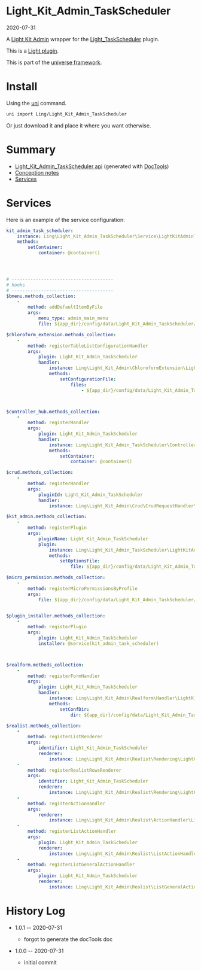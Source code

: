 Light_Kit_Admin_TaskScheduler
===========
2020-07-31



A [Light Kit Admin](https://github.com/lingtalfi/Light_Kit_Admin) wrapper for the [Light_TaskScheduler](https://github.com/lingtalfi/Light_TaskScheduler) plugin.




This is a [Light plugin](https://github.com/lingtalfi/Light/blob/master/doc/pages/plugin.md).

This is part of the [universe framework](https://github.com/karayabin/universe-snapshot).


Install
==========
Using the [uni](https://github.com/lingtalfi/universe-naive-importer) command.
```bash
uni import Ling/Light_Kit_Admin_TaskScheduler
```

Or just download it and place it where you want otherwise.






Summary
===========
- [Light_Kit_Admin_TaskScheduler api](https://github.com/lingtalfi/Light_Kit_Admin_TaskScheduler/blob/master/doc/api/Ling/Light_Kit_Admin_TaskScheduler.md) (generated with [DocTools](https://github.com/lingtalfi/DocTools))
- [Conception notes](https://github.com/lingtalfi/Light_Kit_Admin_TaskScheduler/blob/master/doc/pages/conception-notes.md)
- [Services](#services)






Services
=========


Here is an example of the service configuration:

```yaml
kit_admin_task_scheduler:
    instance: Ling\Light_Kit_Admin_TaskScheduler\Service\LightKitAdminTaskSchedulerService
    methods:
        setContainer:
            container: @container()




# --------------------------------------
# hooks
# --------------------------------------
$bmenu.methods_collection:
    -
        method: addDefaultItemByFile
        args:
            menu_type: admin_main_menu
            file: ${app_dir}/config/data/Light_Kit_Admin_TaskScheduler/bmenu/generated/kit_admin_task_scheduler.admin_mainmenu_1.byml

$chloroform_extension.methods_collection:
    -
        method: registerTableListConfigurationHandler
        args:
            plugin: Light_Kit_Admin_TaskScheduler
            handler:
                instance: Ling\Light_Kit_Admin\ChloroformExtension\LightKitAdminTableListConfigurationHandler
                methods:
                    setConfigurationFile:
                        files:
                            - ${app_dir}/config/data/Light_Kit_Admin_TaskScheduler/Light_ChloroformExtension/generated/kit_admin_task_scheduler.table_list.byml



$controller_hub.methods_collection:
    -
        method: registerHandler
        args:
            plugin: Light_Kit_Admin_TaskScheduler
            handler:
                instance: Ling\Light_Kit_Admin_TaskScheduler\ControllerHub\Generated\LightKitAdminTaskSchedulerControllerHubHandler
                methods:
                    setContainer:
                        container: @container()

$crud.methods_collection:
    -
        method: registerHandler
        args:
            pluginId: Light_Kit_Admin_TaskScheduler
            handler:
                instance: Ling\Light_Kit_Admin\Crud\CrudRequestHandler\LightKitAdminCrudRequestHandler

$kit_admin.methods_collection:
    -
        method: registerPlugin
        args:
            pluginName: Light_Kit_Admin_TaskScheduler
            plugin:
                instance: Ling\Light_Kit_Admin_TaskScheduler\LightKitAdminPlugin\Generated\LightKitAdminTaskSchedulerLkaPlugin
                methods:
                    setOptionsFile:
                        file: ${app_dir}/config/data/Light_Kit_Admin_TaskScheduler/Light_Kit_Admin/lka-options.generated.byml

$micro_permission.methods_collection:
    -
        method: registerMicroPermissionsByProfile
        args:
            file: ${app_dir}/config/data/Light_Kit_Admin_TaskScheduler/Light_MicroPermission/kit_admin_task_scheduler.profile.generated.byml


$plugin_installer.methods_collection:
    -
        method: registerPlugin
        args:
            plugin: Light_Kit_Admin_TaskScheduler
            installer: @service(kit_admin_task_scheduler)



$realform.methods_collection:
    -
        method: registerFormHandler
        args:
            plugin: Light_Kit_Admin_TaskScheduler
            handler:
                instance: Ling\Light_Kit_Admin\Realform\Handler\LightKitAdminRealformHandler
                methods:
                    setConfDir:
                        dir: ${app_dir}/config/data/Light_Kit_Admin_TaskScheduler/Light_Realform

$realist.methods_collection:
    -
        method: registerListRenderer
        args:
            identifier: Light_Kit_Admin_TaskScheduler
            renderer:
                instance: Ling\Light_Kit_Admin\Realist\Rendering\LightKitAdminRealistListRenderer
    -
        method: registerRealistRowsRenderer
        args:
            identifier: Light_Kit_Admin_TaskScheduler
            renderer:
                instance: Ling\Light_Kit_Admin\Realist\Rendering\LightKitAdminRealistRowsRenderer
    -
        method: registerActionHandler
        args:
            renderer:
                instance: Ling\Light_Kit_Admin\Realist\ActionHandler\LightKitAdminRealistActionHandler
    -
        method: registerListActionHandler
        args:
            plugin: Light_Kit_Admin_TaskScheduler
            renderer:
                instance: Ling\Light_Kit_Admin\Realist\ListActionHandler\LightKitAdminListActionHandler
    -
        method: registerListGeneralActionHandler
        args:
            plugin: Light_Kit_Admin_TaskScheduler
            renderer:
                instance: Ling\Light_Kit_Admin\Realist\ListGeneralActionHandler\LightKitAdminListGeneralActionHandler


```



History Log
=============

- 1.0.1 -- 2020-07-31

    - forgot to generate the docTools doc
    
- 1.0.0 -- 2020-07-31

    - initial commit